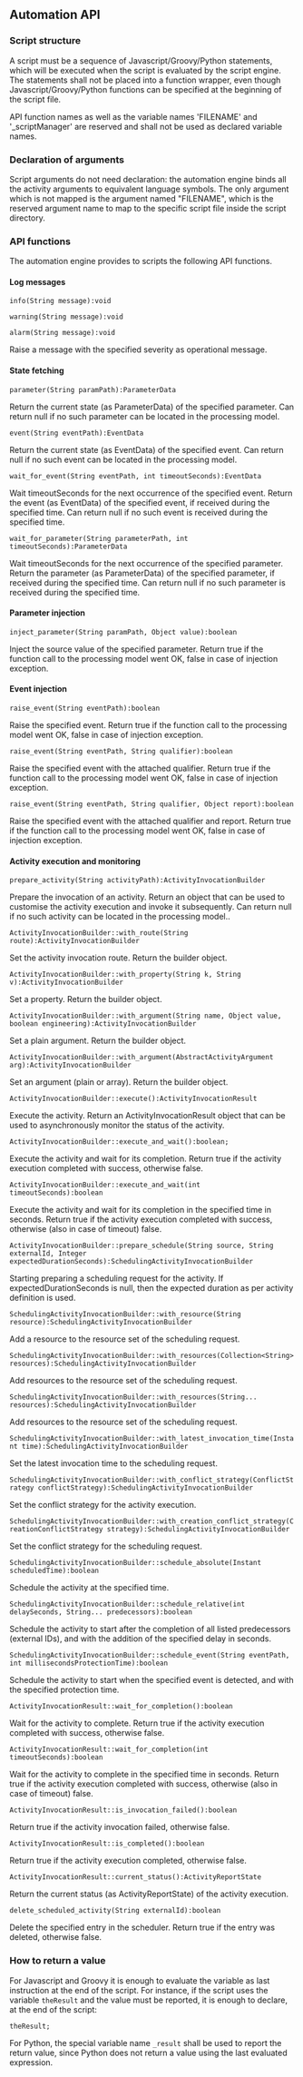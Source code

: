## Automation API

### Script structure
A script must be a sequence of Javascript/Groovy/Python statements, which will be executed when the script is evaluated by the script engine. The
statements shall not be placed into a function wrapper, even though Javascript/Groovy/Python functions can be specified at the beginning of the 
script file.

API function names as well as the variable names 'FILENAME' and '_scriptManager' are reserved and shall not be used as 
declared variable names. 

### Declaration of arguments
Script arguments do not need declaration: the automation engine binds all the activity arguments to equivalent language 
symbols. The only argument which is not mapped is the argument named "FILENAME", which is the reserved argument name to
map to the specific script file inside the script directory. 

### API functions
The automation engine provides to scripts the following API functions.

#### Log messages

`info(String message):void`

`warning(String message):void`

`alarm(String message):void`

Raise a message with the specified severity as operational message.

#### State fetching

`parameter(String paramPath):ParameterData`

Return the current state (as ParameterData) of the specified parameter. Can return null if no such parameter can be located in the processing model.

`event(String eventPath):EventData`

Return the current state (as EventData) of the specified event. Can return null if no such event can be located in the processing model.

`wait_for_event(String eventPath, int timeoutSeconds):EventData`

Wait timeoutSeconds for the next occurrence of the specified event. Return the event (as EventData) of the specified event, if received during the specified time. 
Can return null if no such event is received during the specified time.

`wait_for_parameter(String parameterPath, int timeoutSeconds):ParameterData`

Wait timeoutSeconds for the next occurrence of the specified parameter. Return the parameter (as ParameterData) of the specified parameter, if received during the specified time. 
Can return null if no such parameter is received during the specified time.

#### Parameter injection

`inject_parameter(String paramPath, Object value):boolean`

Inject the source value of the specified parameter. Return true if the function call to the processing model went OK, false in case of injection exception.

#### Event injection

`raise_event(String eventPath):boolean`

Raise the specified event. Return true if the function call to the processing model went OK, false in case of injection exception.

`raise_event(String eventPath, String qualifier):boolean`

Raise the specified event with the attached qualifier. Return true if the function call to the processing model went OK, false in case of injection exception.

`raise_event(String eventPath, String qualifier, Object report):boolean`

Raise the specified event with the attached qualifier and report. Return true if the function call to the processing model went OK, false in case of injection exception.

#### Activity execution and monitoring

`prepare_activity(String activityPath):ActivityInvocationBuilder`

Prepare the invocation of an activity. Return an object that can be used to customise the activity execution and invoke it subsequently. Can return null if no such activity can be located in the processing model..

`ActivityInvocationBuilder::with_route(String route):ActivityInvocationBuilder`

Set the activity invocation route. Return the builder object.

`ActivityInvocationBuilder::with_property(String k, String v):ActivityInvocationBuilder`

Set a property. Return the builder object.

`ActivityInvocationBuilder::with_argument(String name, Object value, boolean engineering):ActivityInvocationBuilder`

Set a plain argument. Return the builder object.

`ActivityInvocationBuilder::with_argument(AbstractActivityArgument arg):ActivityInvocationBuilder`

Set an argument (plain or array). Return the builder object.
            
`ActivityInvocationBuilder::execute():ActivityInvocationResult`

Execute the activity. Return an ActivityInvocationResult object that can be used to asynchronously monitor the status of the activity.

`ActivityInvocationBuilder::execute_and_wait():boolean;`

Execute the activity and wait for its completion. Return true if the activity execution completed with success, otherwise false.        

`ActivityInvocationBuilder::execute_and_wait(int timeoutSeconds):boolean`

Execute the activity and wait for its completion in the specified time in seconds. Return true if the activity execution completed with success, otherwise (also in case of timeout) false.

`ActivityInvocationBuilder::prepare_schedule(String source, String externalId, Integer expectedDurationSeconds):SchedulingActivityInvocationBuilder`

Starting preparing a scheduling request for the activity. If expectedDurationSeconds is null, then the expected
duration as per activity definition is used.

`SchedulingActivityInvocationBuilder::with_resource(String resource):SchedulingActivityInvocationBuilder`

Add a resource to the resource set of the scheduling request.

`SchedulingActivityInvocationBuilder::with_resources(Collection<String> resources):SchedulingActivityInvocationBuilder`

Add resources to the resource set of the scheduling request.

`SchedulingActivityInvocationBuilder::with_resources(String... resources):SchedulingActivityInvocationBuilder`

Add resources to the resource set of the scheduling request.

`SchedulingActivityInvocationBuilder::with_latest_invocation_time(Instant time):SchedulingActivityInvocationBuilder`

Set the latest invocation time to the scheduling request.

`SchedulingActivityInvocationBuilder::with_conflict_strategy(ConflictStrategy conflictStrategy):SchedulingActivityInvocationBuilder`

Set the conflict strategy for the activity execution.

`SchedulingActivityInvocationBuilder::with_creation_conflict_strategy(CreationConflictStrategy strategy):SchedulingActivityInvocationBuilder`

Set the conflict strategy for the scheduling request.

`SchedulingActivityInvocationBuilder::schedule_absolute(Instant scheduledTime):boolean`

Schedule the activity at the specified time.

`SchedulingActivityInvocationBuilder::schedule_relative(int delaySeconds, String... predecessors):boolean`

Schedule the activity to start after the completion of all listed predecessors (external IDs), and with the addition of the specified delay in seconds.

`SchedulingActivityInvocationBuilder::schedule_event(String eventPath, int millisecondsProtectionTime):boolean`

Schedule the activity to start when the specified event is detected, and with the specified protection time.

`ActivityInvocationResult::wait_for_completion():boolean`

Wait for the activity to complete. Return true if the activity execution completed with success, otherwise false.

`ActivityInvocationResult::wait_for_completion(int timeoutSeconds):boolean`

Wait for the activity to complete in the specified time in seconds. Return true if the activity execution completed with success, otherwise (also in case of timeout) false.

`ActivityInvocationResult::is_invocation_failed():boolean`

Return true if the activity invocation failed, otherwise false.

`ActivityInvocationResult::is_completed():boolean`

Return true if the activity execution completed, otherwise false.

`ActivityInvocationResult::current_status():ActivityReportState`

Return the current status (as ActivityReportState) of the activity execution.

`delete_scheduled_activity(String externalId):boolean`

Delete the specified entry in the scheduler. Return true if the entry was deleted, otherwise false.

### How to return a value

For Javascript and Groovy it is enough to evaluate the variable as last instruction at the end of the script. For instance, if the script uses the variable
`theResult` and the value must be reported, it is enough to declare, at the end of the script:

`theResult;`

For Python, the special variable name `_result` shall be used to report the return value, since Python does not return a value using the last evaluated
expression.